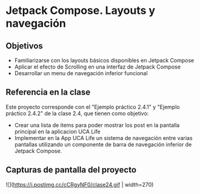 # Jetpack Compose. Layouts y navegación
## Objetivos
- Familiarizarse con los layouts básicos disponibles en Jetpack Compose
- Aplicar el efecto de Scrolling en una interfaz de Jetpack Compose
- Desarrollar un menu de navegación inferior funcional


## Referencia en la clase
Este proyecto corresponde con el "Ejemplo práctico 2.4.1" y "Ejemplo práctico 2.4.2" de la clase 2.4, que tienen como objetivo:
- Crear una lista de items para poder mostrar los post en la pantalla principal en la aplicacion UCA Life
- Implementar en la App UCA Life un sistema de navegación entre varias pantallas utilizando un componente de barra de navegación inferior de Jetpack Compose.

## Capturas de pantalla del proyecto
![](https://i.postimg.cc/cCRgyNF0/clase24.gif | width=270)